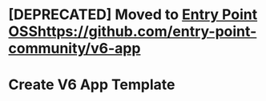 # [DEPRECATED] Moved to [Entry Point OSS](https://github.com/entry-point-community/v6-app)https://github.com/entry-point-community/v6-app
# Create V6 App Template
